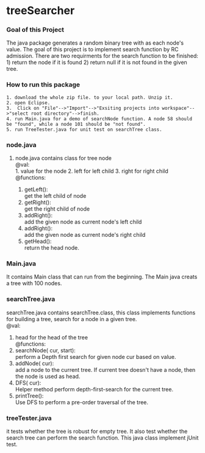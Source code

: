 # treeSearcher

### Goal of this Project  
  The java package generates a random binary tree with <int> as each node's value. The goal of this project is to implement search function by RC admission. There are two requirments for the search function to be finished: 1) return the node if it is found 2) return null if it is not found in the given tree.  
### How to run this package  
    1. download the whole zip file. to your local path. Unzip it.  
    2. open Eclipse.  
    3.  Click on "File"-->"Import"-->"Exsiting projects into workspace"-->"select root directory"-->finish.
    4. run Main.java for a demo of searchNode function. A node 58 should be "found", while a node 101 should be "not found".
    5. run TreeTester.java for unit test on searchTree class.
### node.java  
  1. node.java contains class for tree node  
  @val:  
    1. <int> value for the node
    2. <node> left for left child
    3. <node> right for right child
  @functions:  
      1. getLeft():  
      get the left child of node  
      2. getRight():  
      get the right child of node  
      3. addRight(<node>):  
      add the given node as current node's left child  
      4. addRight(<node>):   
      add the given node as current node's right child  
      5. getHead():  
      return the head node.  
### Main.java  
  It contains Main class that can run from the beginning. The Main java creats a tree with 100 nodes.
### searchTree.java  
  searchTree.java contains searchTree.class, this class implements functions for building a tree, search for a node in a given tree.  
  @val:  
  1. <node> head for the head of the tree  
  @functions:
  1. searchNode(<node> cur, <node> start):  
     perform a Depth first search for given node cur based on value.  
  2. addNode(<node> cur):  
     add a node to the current tree. If current tree doesn't have a node, then the node is used as head.  
  3. DFS(<node> cur):  
    Helper method perform depth-first-search for the current tree.  
  4. printTree():  
     Use DFS to perform a pre-order traversal of the tree.  
### treeTester.java  
  it tests whether the tree is robust for empty tree. It also test whether the search tree can perform the search function. This java class implement jUnit test.
